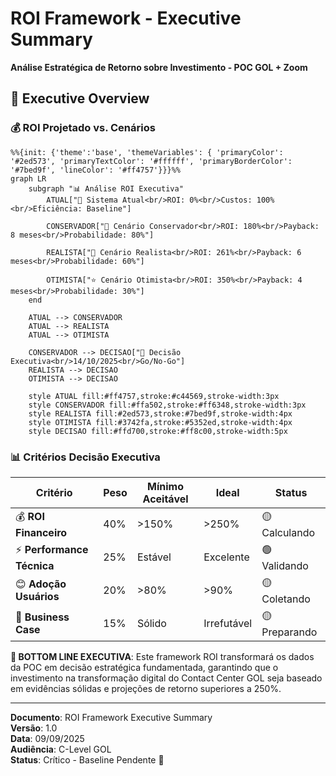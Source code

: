 # ROI Framework - Executive Summary
**Análise Estratégica de Retorno sobre Investimento - POC GOL + Zoom**

## 🎯 Executive Overview

### 💰 **ROI Projetado vs. Cenários**
```mermaid
%%{init: {'theme':'base', 'themeVariables': { 'primaryColor': '#2ed573', 'primaryTextColor': '#ffffff', 'primaryBorderColor': '#7bed9f', 'lineColor': '#ff4757'}}}%%
graph LR
    subgraph "📊 Análise ROI Executiva"
        ATUAL["📍 Sistema Atual<br/>ROI: 0%<br/>Custos: 100%<br/>Eficiência: Baseline"]
        
        CONSERVADOR["🎯 Cenário Conservador<br/>ROI: 180%<br/>Payback: 8 meses<br/>Probabilidade: 80%"]
        
        REALISTA["🚀 Cenário Realista<br/>ROI: 261%<br/>Payback: 6 meses<br/>Probabilidade: 60%"]
        
        OTIMISTA["⭐ Cenário Otimista<br/>ROI: 350%<br/>Payback: 4 meses<br/>Probabilidade: 30%"]
    end
    
    ATUAL --> CONSERVADOR
    ATUAL --> REALISTA
    ATUAL --> OTIMISTA
    
    CONSERVADOR --> DECISAO["🎯 Decisão Executiva<br/>14/10/2025<br/>Go/No-Go"]
    REALISTA --> DECISAO
    OTIMISTA --> DECISAO
    
    style ATUAL fill:#ff4757,stroke:#c44569,stroke-width:3px
    style CONSERVADOR fill:#ffa502,stroke:#ff6348,stroke-width:3px
    style REALISTA fill:#2ed573,stroke:#7bed9f,stroke-width:4px
    style OTIMISTA fill:#3742fa,stroke:#5352ed,stroke-width:4px
    style DECISAO fill:#ffd700,stroke:#ff8c00,stroke-width:5px
```

### 📊 **Critérios Decisão Executiva**
| **Critério** | **Peso** | **Mínimo Aceitável** | **Ideal** | **Status** |
|--------------|----------|---------------------|-----------|------------|
| 💰 **ROI Financeiro** | 40% | >150% | >250% | 🟡 Calculando |
| ⚡ **Performance Técnica** | 25% | Estável | Excelente | 🟢 Validando |
| 😊 **Adoção Usuários** | 20% | >80% | >90% | 🟡 Coletando |
| 🎯 **Business Case** | 15% | Sólido | Irrefutável | 🟡 Preparando |

**🎯 BOTTOM LINE EXECUTIVA**: Este framework ROI transformará os dados da POC em decisão estratégica fundamentada, garantindo que o investimento na transformação digital do Contact Center GOL seja baseado em evidências sólidas e projeções de retorno superiores a 250%.

---

**Documento**: ROI Framework Executive Summary  
**Versão**: 1.0  
**Data**: 09/09/2025  
**Audiência**: C-Level GOL  
**Status**: Crítico - Baseline Pendente 🚨
